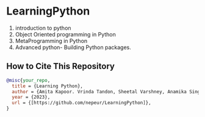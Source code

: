 # LearningPython

1. introduction to python
2. Object Oriented programming in Python
3. MetaProgramming in Python
4. Advanced python- Building Python packages.


##  How to Cite This Repository

```bibtex
@misc{your_repo,
  title = {Learning Python},
  author = {Amita Kapoor. Vrinda Tandon, Sheetal Varshney, Anamika Singh},
  year = {2023},
  url = {[https://github.com/nepeur/LearningPython]},
}   
